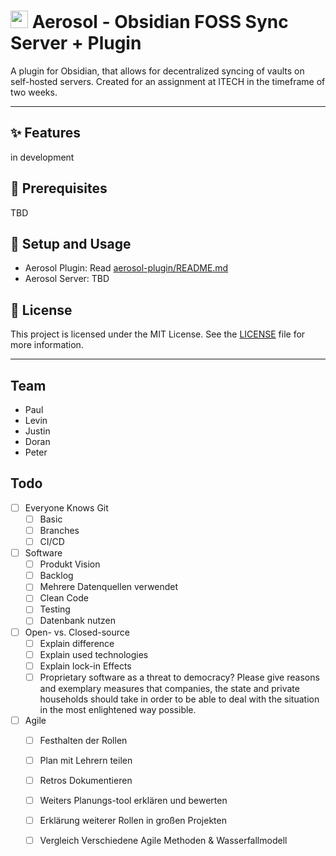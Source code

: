 # <img src="https://github.com/user-attachments/assets/bed6d49a-9106-46ae-ad35-8a5cc9301e0c" width="28"> Aerosol - Obsidian FOSS Sync Server + Plugin
A plugin for Obsidian, that allows for decentralized syncing of vaults on self-hosted servers. Created for an assignment at ITECH in the timeframe of two weeks.


---

## ✨ Features
in development

## 🔧 Prerequisites
TBD

## 🚀 Setup and Usage

- Aerosol Plugin: Read [aerosol-plugin/README.md](aerosol-plugin/README.md)
- Aerosol Server: TBD

## 📄 License
This project is licensed under the MIT License. See the [LICENSE](LICENSE) file for more information.

---

## Team
- Paul
- Levin
- Justin
- Doran
- Peter

## Todo
- [ ] Everyone Knows Git
	- [ ] Basic
	- [ ] Branches
	- [ ] CI/CD
- [ ] Software
	- [ ] Produkt Vision
	- [ ] Backlog
	- [ ] Mehrere Datenquellen verwendet
	- [ ] Clean Code
	- [ ] Testing
	- [ ] Datenbank nutzen
- [ ] Open- vs. Closed-source
	- [ ] Explain difference
	- [ ] Explain used technologies
	- [ ] Explain lock-in Effects
	- [ ] Proprietary software as a threat to democracy? Please give reasons and exemplary measures that companies, the state and private households should take in order to be able to deal with the situation in the most enlightened way possible.
- [ ] Agile
	- [ ] Festhalten der Rollen
	- [ ] Plan mit Lehrern teilen
	- [ ] Retros Dokumentieren
	- [ ] Weiters Planungs-tool erklären und bewerten
	- [ ] Erklärung weiterer Rollen in großen Projekten
	- [ ] Vergleich Verschiedene Agile Methoden & Wasserfallmodell


